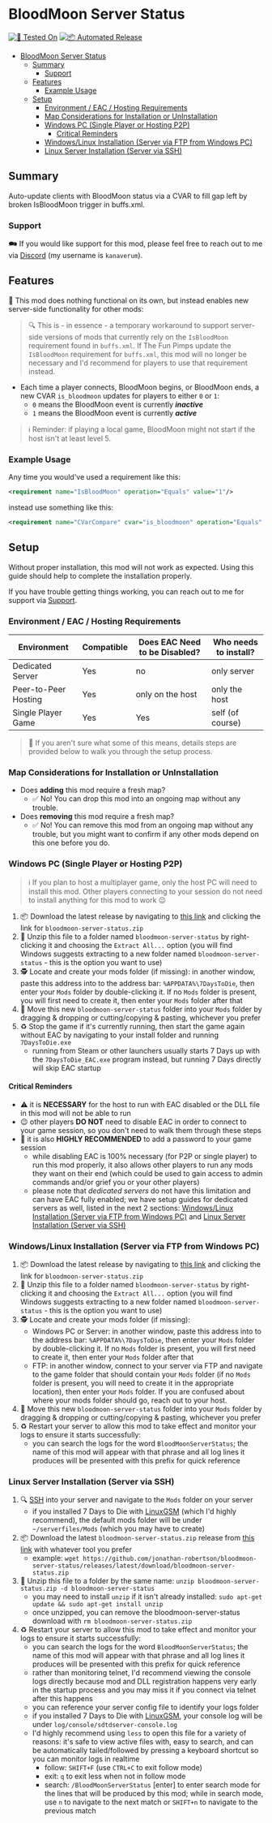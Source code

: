 # BloodMoon Server Status

[![🧪 Tested On](https://img.shields.io/badge/🧪%20Tested%20On-A21%20b324-blue.svg)](https://7daystodie.com/) [![📦 Automated Release](https://github.com/jonathan-robertson/bloodmoon-server-status/actions/workflows/release.yml/badge.svg)](https://github.com/jonathan-robertson/bloodmoon-server-status/actions/workflows/release.yml)

- [BloodMoon Server Status](#bloodmoon-server-status)
  - [Summary](#summary)
    - [Support](#support)
  - [Features](#features)
    - [Example Usage](#example-usage)
  - [Setup](#setup)
    - [Environment / EAC / Hosting Requirements](#environment--eac--hosting-requirements)
    - [Map Considerations for Installation or UnInstallation](#map-considerations-for-installation-or-uninstallation)
    - [Windows PC (Single Player or Hosting P2P)](#windows-pc-single-player-or-hosting-p2p)
      - [Critical Reminders](#critical-reminders)
    - [Windows/Linux Installation (Server via FTP from Windows PC)](#windowslinux-installation-server-via-ftp-from-windows-pc)
    - [Linux Server Installation (Server via SSH)](#linux-server-installation-server-via-ssh)

## Summary

Auto-update clients with BloodMoon status via a CVAR to fill gap left by broken IsBloodMoon trigger in buffs.xml.

### Support

🗪 If you would like support for this mod, please feel free to reach out to me via [Discord](https://discord.gg/hYa2sNHXya) (my username is `kanaverum`).

## Features

🤝 This mod does nothing functional on its own, but instead enables new server-side functionality for other mods:

> 🔍 This is - in essence - a temporary workaround to support server-side versions of mods that currently rely on the `IsBloodMoon` requirement found in `buffs.xml`. If The Fun Pimps update the `IsBloodMoon` requirement for `buffs.xml`, this mod will no longer be necessary and I'd recommend for players to use that requirement instead.

- Each time a player connects, BloodMoon begins, or BloodMoon ends, a new CVAR `is_bloodmoon` updates for players to either `0` or `1`:
  - `0` means the BloodMoon event is currently ***inactive***
  - `1` means the BloodMoon event is currently ***active***

> ℹ️ Reminder: if playing a local game, BloodMoon might not start if the host isn't at least level 5.

### Example Usage

Any time you would've used a requirement like this:

```xml
<requirement name="IsBloodMoon" operation="Equals" value="1"/>
```

instead use something like this:

```xml
<requirement name="CVarCompare" cvar="is_bloodmoon" operation="Equals" value="1" />
```

## Setup

Without proper installation, this mod will not work as expected. Using this guide should help to complete the installation properly.

If you have trouble getting things working, you can reach out to me for support via [Support](#support).

### Environment / EAC / Hosting Requirements

Environment | Compatible | Does EAC Need to be Disabled? | Who needs to install?
--- | --- | --- | ---
Dedicated Server | Yes | no | only server
Peer-to-Peer Hosting | Yes | only on the host | only the host
Single Player Game | Yes | Yes | self (of course)

> 🤔 If you aren't sure what some of this means, details steps are provided below to walk you through the setup process.

### Map Considerations for Installation or UnInstallation

- Does **adding** this mod require a fresh map?
  - ✅ No! You can drop this mod into an ongoing map without any trouble.
- Does **removing** this mod require a fresh map?
  - ✅ No! You can remove this mod from an ongoing map without any trouble, but you might want to confirm if any other mods depend on this one before you do.

### Windows PC (Single Player or Hosting P2P)

> ℹ️ If you plan to host a multiplayer game, only the host PC will need to install this mod. Other players connecting to your session do not need to install anything for this mod to work 😉

1. 📦 Download the latest release by navigating to [this link](https://github.com/jonathan-robertson/bloodmoon-server-status/releases/latest/) and clicking the link for `bloodmoon-server-status.zip`
2. 📂 Unzip this file to a folder named `bloodmoon-server-status` by right-clicking it and choosing the `Extract All...` option (you will find Windows suggests extracting to a new folder named `bloodmoon-server-status` - this is the option you want to use)
3. 🕵️ Locate and create your mods folder (if missing): in another window, paste this address into to the address bar: `%APPDATA%\7DaysToDie`, then enter your `Mods` folder by double-clicking it. If no `Mods` folder is present, you will first need to create it, then enter your `Mods` folder after that
4. 🚚 Move this new `bloodmoon-server-status` folder into your `Mods` folder by dragging & dropping or cutting/copying & pasting, whichever you prefer
5. ♻️ Stop the game if it's currently running, then start the game again without EAC by navigating to your install folder and running `7DaysToDie.exe`
    - running from Steam or other launchers usually starts 7 Days up with the `7DaysToDie_EAC.exe` program instead, but running 7 Days directly will skip EAC startup

#### Critical Reminders

- ⚠️ it is **NECESSARY** for the host to run with EAC disabled or the DLL file in this mod will not be able to run
- 😉 other players **DO NOT** need to disable EAC in order to connect to your game session, so you don't need to walk them through these steps
- 🔑 it is also **HIGHLY RECOMMENDED** to add a password to your game session
  - while disabling EAC is 100% necessary (for P2P or single player) to run this mod properly, it also allows other players to run any mods they want on their end (which could be used to gain access to admin commands and/or grief you or your other players)
  - please note that *dedicated servers* do not have this limitation and can have EAC fully enabled; we have setup guides for dedicated servers as well, listed in the next 2 sections: [Windows/Linux Installation (Server via FTP from Windows PC)](#windowslinux-installation-server-via-ftp-from-windows-pc) and [Linux Server Installation (Server via SSH)](#linux-server-installation-server-via-ssh)

### Windows/Linux Installation (Server via FTP from Windows PC)

1. 📦 Download the latest release by navigating to [this link](https://github.com/jonathan-robertson/bloodmoon-server-status/releases/latest/) and clicking the link for `bloodmoon-server-status.zip`
2. 📂 Unzip this file to a folder named `bloodmoon-server-status` by right-clicking it and choosing the `Extract All...` option (you will find Windows suggests extracting to a new folder named `bloodmoon-server-status` - this is the option you want to use)
3. 🕵️ Locate and create your mods folder (if missing):
    - Windows PC or Server: in another window, paste this address into to the address bar: `%APPDATA%\7DaysToDie`, then enter your `Mods` folder by double-clicking it. If no `Mods` folder is present, you will first need to create it, then enter your `Mods` folder after that
    - FTP: in another window, connect to your server via FTP and navigate to the game folder that should contain your `Mods` folder (if no `Mods` folder is present, you will need to create it in the appropriate location), then enter your `Mods` folder. If you are confused about where your mods folder should go, reach out to your host.
4. 🚚 Move this new `bloodmoon-server-status` folder into your `Mods` folder by dragging & dropping or cutting/copying & pasting, whichever you prefer
5. ♻️ Restart your server to allow this mod to take effect and monitor your logs to ensure it starts successfully:
    - you can search the logs for the word `BloodMoonServerStatus`; the name of this mod will appear with that phrase and all log lines it produces will be presented with this prefix for quick reference

### Linux Server Installation (Server via SSH)

1. 🔍 [SSH](https://www.digitalocean.com/community/tutorials/how-to-use-ssh-to-connect-to-a-remote-server) into your server and navigate to the `Mods` folder on your server
    - if you installed 7 Days to Die with [LinuxGSM](https://linuxgsm.com/servers/sdtdserver/) (which I'd highly recommend), the default mods folder will be under `~/serverfiles/Mods` (which you may have to create)
2. 📦 Download the latest `bloodmoon-server-status.zip` release from [this link](https://github.com/jonathan-robertson/bloodmoon-server-status/releases/latest/) with whatever tool you prefer
    - example: `wget https://github.com/jonathan-robertson/bloodmoon-server-status/releases/latest/download/bloodmoon-server-status.zip`
3. 📂 Unzip this file to a folder by the same name: `unzip bloodmoon-server-status.zip -d bloodmoon-server-status`
    - you may need to install `unzip` if it isn't already installed: `sudo apt-get update && sudo apt-get install unzip`
    - once unzipped, you can remove the bloodmoon-server-status download with `rm bloodmoon-server-status.zip`
4. ♻️ Restart your server to allow this mod to take effect and monitor your logs to ensure it starts successfully:
    - you can search the logs for the word `BloodMoonServerStatus`; the name of this mod will appear with that phrase and all log lines it produces will be presented with this prefix for quick reference
    - rather than monitoring telnet, I'd recommend viewing the console logs directly because mod and DLL registration happens very early in the startup process and you may miss it if you connect via telnet after this happens
    - you can reference your server config file to identify your logs folder
    - if you installed 7 Days to Die with [LinuxGSM](https://linuxgsm.com/servers/sdtdserver/), your console log will be under `log/console/sdtdserver-console.log`
    - I'd highly recommend using `less` to open this file for a variety of reasons: it's safe to view active files with, easy to search, and can be automatically tailed/followed by pressing a keyboard shortcut so you can monitor logs in realtime
      - follow: `SHIFT+F` (use `CTRL+C` to exit follow mode)
      - exit: `q` to exit less when not in follow mode
      - search: `/BloodMoonServerStatus` [enter] to enter search mode for the lines that will be produced by this mod; while in search mode, use `n` to navigate to the next match or `SHIFT+n` to navigate to the previous match

